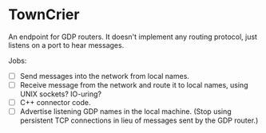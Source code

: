 # TownCrier

An endpoint for GDP routers. It doesn't implement any routing protocol, just listens on a port to hear messages.

Jobs:
- [ ] Send messages into the network from local names.
- [ ] Receive message from the network and route it to local names, using UNIX sockets? IO-uring?
- [ ] C++ connector code.
- [ ] Advertise listening GDP names in the local machine. (Stop using persistent TCP connections in lieu of messages sent by the GDP router.)